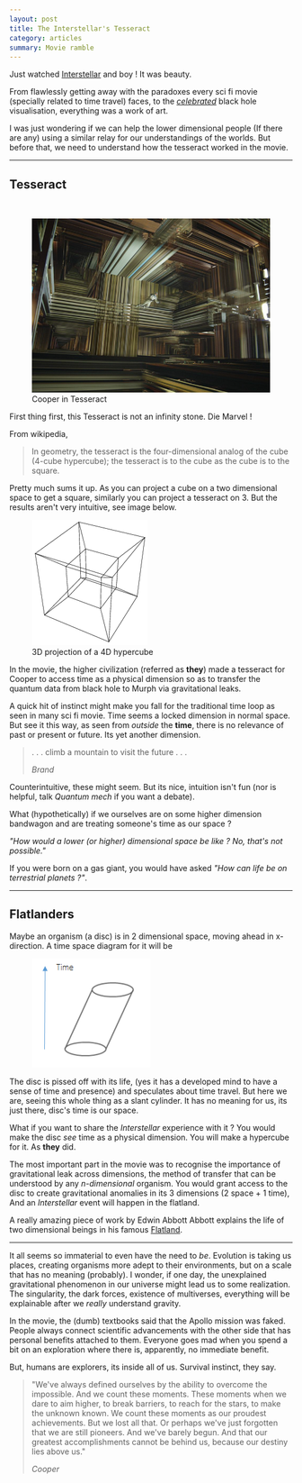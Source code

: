 ```yaml
---
layout: post
title: The Interstellar's Tesseract
category: articles
summary: Movie ramble
---
```

  
<span class="dropcap">J</span>ust watched
[Interstellar](http://www.imdb.com/title/tt0816692) and boy ! It was beauty.

From flawlessly getting away with the paradoxes every sci fi movie (specially
related to time travel) faces, to the
*[celebrated](http://www.wired.com/2014/10/astrophysics-interstellar-black-hole/)*
black hole visualisation, everything was a work of art.

I was just wondering if we can help the lower dimensional people (If there are
any) using a similar relay for our understandings of the worlds. But before
that, we need to understand how the tesseract worked in the movie.

---

## Tesseract

<br>
<figure>
<a href="/images/posts/interstellar/tesseract.png" data-lightbox="tess">
<img src="/images/posts/interstellar/tesseract.png">
</a>
<figcaption>Cooper in Tesseract</figcaption>
</figure>

First thing first, this Tesseract is not an infinity stone. Die Marvel !

From wikipedia,

> In geometry, the tesseract is the four-dimensional analog of the cube (4-cube
> hypercube); the tesseract is to the cube as the cube is to the square.

Pretty much sums it up. As you can project a cube on a two dimensional space to
get a square, similarly you can project a tesseract on 3. But the results aren't
very intuitive, see image below.

<figure>
	<img src="/images/posts/interstellar/hyper.gif">
	<figcaption>3D projection of a 4D hypercube</figcaption>
</figure>
    
In the movie, the higher civilization (referred as **they**) made a tesseract
for Cooper to access time as a physical dimension so as to transfer the quantum
data from black hole to Murph via gravitational leaks.

A quick hit of instinct might make you fall for the traditional time loop as
seen in many sci fi movie. Time seems a locked dimension in normal space. But
see it this way, as seen from *outside* the **time**, there is no relevance of
past or present or future. Its yet another dimension.

<blockquote>
<p>
. . . climb a mountain to visit the future . . .
</p>
<footer>
<cite title="Brand">Brand</cite>
</footer>
</blockquote>

Counterintuitive, these might seem. But its nice, intuition isn't fun (nor is
helpful, talk *Quantum mech* if you want a debate).

What (hypothetically) if we ourselves are on some higher dimension bandwagon and
are treating someone's time as our space ?

*"How would a lower (or higher) dimensional space be like ? No, that's not possible."*

If you were born on a gas giant, you would have asked *"How can life be on terrestrial planets ?"*.

---

## Flatlanders

Maybe an organism (a disc) is in 2 dimensional space, moving ahead in
x-direction. A time space diagram for it will be

<figure>
<img src="/images/posts/interstellar/st.png">
</figure>

The disc is pissed off with its life, (yes it has a developed mind to have a
sense of time and presence) and speculates about time travel. But here we are,
seeing this whole thing as a slant cylinder. It has no meaning for us, its just
there, disc's time is our space.

What if you want to share the *Interstellar* experience with it ? You would make
the disc *see* time as a physical dimension. You will make a hypercube for it.
As **they** did.

The most important part in the movie was to recognise the importance of
gravitational leak across dimensions, the method of transfer that can be
understood by any *n-dimensional* organism. You would grant access to the disc
to create gravitational anomalies in its 3 dimensions (2 space + 1 time), And an
*Interstellar* event will happen in the flatland.

A really amazing piece of work by Edwin Abbott Abbott explains the life of two
dimensional beings in his famous
[Flatland](http://www.amazon.com/Flatland-Romance-Dimensions-Thrift-Editions/dp/048627263X).

---

It all seems so immaterial to even have the need to *be*. Evolution is taking us
places, creating organisms more adept to their environments, but on a scale that
has no meaning (probably). I wonder, if one day, the unexplained gravitational
phenomenon in our universe might lead us to some realization. The singularity,
the dark forces, existence of multiverses, everything will be explainable after
we *really* understand gravity.

In the movie, the (dumb) textbooks said that the Apollo mission was faked.
People always connect scientific advancements with the other side that has
personal benefits attached to them. Everyone goes mad when you spend a bit on an
exploration where there is, apparently, no immediate benefit.

But, humans are explorers, its inside all of us. Survival instinct, they say.

<blockquote>
<p>
"We've always defined ourselves by the ability to overcome the impossible. And
we count these moments. These moments when we dare to aim higher, to break
barriers, to reach for the stars, to make the unknown known. We count these
moments as our proudest achievements. But we lost all that. Or perhaps we've
just forgotten that we are still pioneers. And we've barely begun. And that our
greatest accomplishments cannot be behind us, because our destiny lies above
us."
</p>
<footer>
<cite title="Cooper">
Cooper
</cite>
</footer>
</blockquote>
